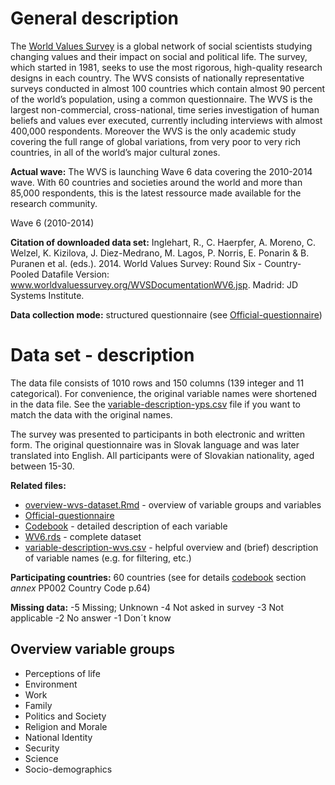 # General description

The [World Values Survey](www.worldvaluessurvey.org) is a global network of social scientists studying changing values and their impact on social and political life. The survey, which started in 1981, seeks to use the most rigorous, high-quality research designs in each country. The WVS consists of nationally representative surveys conducted in almost 100 countries which contain almost 90 percent of the world’s population, using a common questionnaire. The WVS is the largest non-commercial, cross-national, time series investigation of human beliefs and values ever executed, currently including interviews with almost 400,000 respondents. Moreover the WVS is the only academic study covering the full range of global variations, from very poor to very rich countries, in all of the world’s major cultural zones.

**Actual wave:** 
The WVS is launching Wave 6 data covering the 2010-2014 wave. With 60 countries and societies around the world and more than 85,000 respondents, this is the latest ressource made available for the research community.

Wave 6 (2010-2014)

**Citation of downloaded data set:** 
Inglehart, R., C. Haerpfer, A. Moreno, C. Welzel, K. Kizilova, J. Diez-Medrano, M. Lagos, P. Norris, E. Ponarin & B. Puranen et al. (eds.). 2014. World Values Survey: Round Six - Country-Pooled Datafile Version: www.worldvaluessurvey.org/WVSDocumentationWV6.jsp. Madrid: JD Systems Institute. 

**Data collection mode:**
structured questionnaire (see [Official-questionnaire](../WV6_Official_Questionnaire.pdf))

# Data set - description

The data file consists of 1010 rows and 150 columns (139 integer and 11 categorical). For convenience, the original variable names were shortened in the data file. See the [variable-description-yps.csv](../variable-description-yps.csv) file if you want to match the data with the original names.
    
The survey was presented to participants in both electronic and written form. The original questionnaire was in Slovak language and was later translated into English. All participants were of Slovakian nationality, aged between 15-30.

**Related files:**

- [overview-wvs-dataset.Rmd](../overview-wvs-dataset.Rmd) - overview of variable groups and variables
- [Official-questionnaire](../WV6_Official_Questionnaire.pdf) 
- [Codebook](WV6_Codebook.pdf) - detailed description of each variable
- [WV6.rds](../WV6.rds) - complete dataset
- [variable-description-wvs.csv](../variable-description-wvs.csv) - helpful overview and (brief) description of variable names (e.g. for filtering, etc.)

**Participating countries:** 
60 countries (see for details [codebook](../WV6_Codebook.pdf) section *annex* PP002 Country Code p.64)

**Missing data:**
-5 Missing; Unknown
-4 Not asked in survey
-3 Not applicable
-2 No answer
-1 Don´t know

## Overview variable groups

- Perceptions of life
- Environment
- Work 
- Family
- Politics and Society
- Religion and Morale
- National Identity
- Security
- Science
- Socio-demographics
